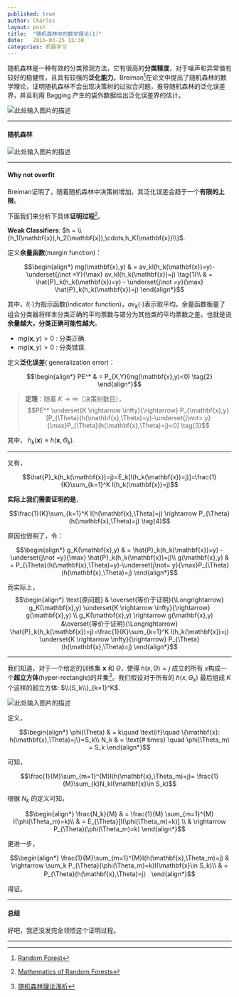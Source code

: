 ```yaml
---
published: true
author: Charles
layout: post
title:  "随机森林中的数学理论(1)"
date:   2016-03-25 15:30
categories: 机器学习
---
```


随机森林是一种有效的分类预测方法，它有很高的**分类精度**，对于噪声和异常值有较好的稳健性，且具有较强的**泛化能力**。Breiman[^1]在论文中提出了随机森林的数学理论，证明随机森林不会出现决策树的过拟合问题，推导随机森林的泛化误差界，并且利用 Bagging 产生的袋外数据给出泛化误差界的估计。

![此处输入图片的描述][1]


----------

#### 随机森林
![此处输入图片的描述][2]


----------


#### Why not overfit
Breiman证明了，随着随机森林中决策树增加，其泛化误差会趋于一个**有限的上限**。

下面我们来分析下具体**证明过程**[^2]。

**Weak Classifiers**:  $h = \\{h_1(\mathbf{x}),h_2(\mathbf{x}),\cdots,h_K(\mathbf{x})\\}$.

定义**余量函数**(margin function)：

$$\begin{align*}
mg(\mathbf{x},y) & = av_kI(h_k(\mathbf{x})=y)-\underset{j\not =Y}{\max} av_kI(h_k(\mathbf{x})=j) \tag{1}\\
& = \hat{P}_k(h_k(\mathbf{x})=y) - \underset{j\not =y}{\max} \hat{P}_k(h_k(\mathbf{x})=j)
\end{align*}$$

其中，$I(\cdot)$为指示函数(indicator function)，$av_k(\cdot)$表示取平均。余量函数衡量了组合分类器将样本分类正确的平均票数与错分为其他类的平均票数之差。也就是说**余量越大，分类正确可能性越大**。

 - $mg(\mathbf{x},y)>0$ : 分类正确.
 - $mg(\mathbf{x},y)>0$ : 分类错误.

定义**泛化误差**( generalization error)：

$$\begin{align*}
PE^* & = P_{X,Y}(mg(\mathbf{x},y)<0) \tag{2}
\end{align*}$$

> **定理**：随着 $K \rightarrow \infty$（决策树数目）， 
$$PE^* \underset{K \rightarrow \infty}{\rightarrow} P_{\mathbf{x},y}[P_{\Theta}(h(\mathbf{x},\Theta)=y)-\underset{j\not= y}{\max}P_{\Theta}(h(\mathbf{x},\Theta)=j)<0] \tag{3}$$

其中， $h_k(\mathbf{x})\equiv h(\mathbf{x},\Theta_k)$.


----------

又有，

$$\hat{P}_k(h_k(\mathbf{x})=j)=E_k[I(h_k(\mathbf{x})=j)]=\frac{1}{K}\sum_{k=1}^K I(h_k(\mathbf{x})=j)$$

**实际上我们需要证明的是**，

$$\frac{1}{K}\sum_{k=1}^K I(h(\mathbf{x},\Theta)=j) \rightarrow P_{\Theta}(h(\mathbf{x},\Theta)=j) \tag{4}$$

原因也很明了，令：

$$\begin{align*}
g_K(\mathbf{x},y) & = \hat{P}_k(h_k(\mathbf{x})=y) - \underset{j\not =y}{\max} \hat{P}_k(h_k(\mathbf{x})=j)\\
g(\mathbf{x},y) & = P_{\Theta}(h(\mathbf{x},\Theta)=y)-\underset{j\not= y}{\max}P_{\Theta}(h(\mathbf{x},\Theta)=j) 
\end{align*}$$

而实际上，
$$\begin{align*}
\text{原问题} & \overset{等价于证明}{\Longrightarrow} g_K(\mathbf{x},y) \underset{K \rightarrow \infty}{\rightarrow} g(\mathbf{x},y) \\
g_K(\mathbf{x},y) \rightarrow g(\mathbf{x},y) &\overset{等价于证明}{\Longrightarrow} \hat{P}_k(h_k(\mathbf{x})=j)=\frac{1}{K}\sum_{k=1}^K I(h_k(\mathbf{x})=j) \underset{K \rightarrow \infty}{\rightarrow} P_{\Theta}(h(\mathbf{x},\Theta)=j)
\end{align*}$$


----------

我们知道，对于一个给定的训练集 $\mathbf{x}$ 和 $\Theta$，使得 $h(x,\Theta)=j$ 成立的所有 $x$构成一个**超立方体**(hyper-rectangle)的并集[^3]。我们假设对于所有的 $h(x,\Theta_k)$ 最后组成 $K$ 个这样的超立方体: $\\{S_k\\}_{k=1}^K$.

![此处输入图片的描述][3]

定义，

$$\begin{align*}
\phi(\Theta) & = k\quad \text{if}\quad \{\mathbf{x}: h(\mathbf{x},\Theta)=j\}=S_k\\
N_k & = \text{# times} \quad \phi(\Theta_m) = S_k
\end{align*}$$

可知，

$$\frac{1}{M}\sum_{m=1}^{M}I(h(\mathbf{x},\Theta_m)=j)= \frac{1}{M}\sum_{k}N_kI(\mathbf{x}\in S_k)$$

根据 $N_k$ 的定义可知，

$$\begin{align*}
\frac{N_k}{M} &  = \frac{1}{M} \sum_{m=1}^{M} I(\phi(\Theta_m)=k)\\
& = E_{\Theta}[I(\phi(\Theta_m)=k)] \\
& \rightarrow P_{\Theta}(\phi(\Theta_m)=k)
\end{align*}$$

更进一步，

$$\begin{align*}
\frac{1}{M}\sum_{m=1}^{M}I(h(\mathbf{x},\Theta_m)=j) & \rightarrow \sum_k P_{\Theta}(\phi(\Theta_m)=k)I(\mathbf{x}\in S_k)\\
& = P_{\Theta}(h(\mathbf{x},\Theta)=j）
\end{align*}$$

得证。


----------


#### 总结
好吧，我还没发完全领悟这个证明过程。

----------


  [^1]: [Random Forest](https://www.stat.berkeley.edu/~breiman/randomforest2001.pdf)
  [^2]: [Mathematics of Random Forests](http://math.bu.edu/people/mkon/MA751/L19RandomForestMath.pdf)
  [^3]: [随机森林理论浅析](http://www.cnki.com.cn/Article/CJFDTotal-JCJI201301001.htm)


  [1]: http://7xjbdi.com1.z0.glb.clouddn.com/2016-03-27_164830.png
  [2]: http://7xjbdi.com1.z0.glb.clouddn.com/2016-03-27_165533.png
  [3]: http://7xjbdi.com1.z0.glb.clouddn.com/2016-03-27_184949.png?imageView2/2/w/400